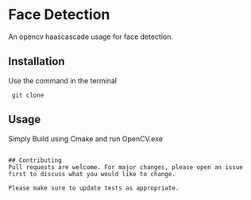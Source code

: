 # Face Detection

An opencv haascascade usage for face detection.

## Installation

Use the command in the terminal

```
 git clone
```

## Usage

Simply Build using Cmake and run OpenCV.exe
```

## Contributing
Pull requests are welcome. For major changes, please open an issue first to discuss what you would like to change.

Please make sure to update tests as appropriate.

